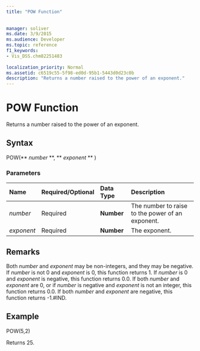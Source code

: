 ```yaml
---
title: "POW Function"
 
 
manager: soliver
ms.date: 3/9/2015
ms.audience: Developer
ms.topic: reference
f1_keywords:
- Vis_DSS.chm82251483
 
localization_priority: Normal
ms.assetid: c6519c55-5f98-ed0d-95b1-5443d0d23c0b
description: "Returns a number raised to the power of an exponent."
---
```


# POW Function

Returns a number raised to the power of an exponent.
  
## Syntax

POW(** *number* **, ** *exponent* ** ) 
  
### Parameters

|**Name**|**Required/Optional**|**Data Type**|**Description**|
|:-----|:-----|:-----|:-----|
| _number_ <br/> |Required  <br/> |**Number** <br/> |The number to raise to the power of an exponent.  <br/> |
| _exponent_ <br/> |Required  <br/> |**Number** <br/> |The exponent.  <br/> |
   
## Remarks

Both  _number_ and  _exponent_ may be non-integers, and they may be negative. If  _number_ is not 0 and  _exponent_ is 0, this function returns 1. If  _number_ is 0 and  _exponent_ is negative, this function returns 0.0. If both  _number_ and  _exponent_ are 0, or if  _number_ is negative and  _exponent_ is not an integer, this function returns 0.0. If both  _number_ and  _exponent_ are negative, this function returns -1.#IND. 
  
## Example

POW(5,2) 
  
Returns 25. 
  

